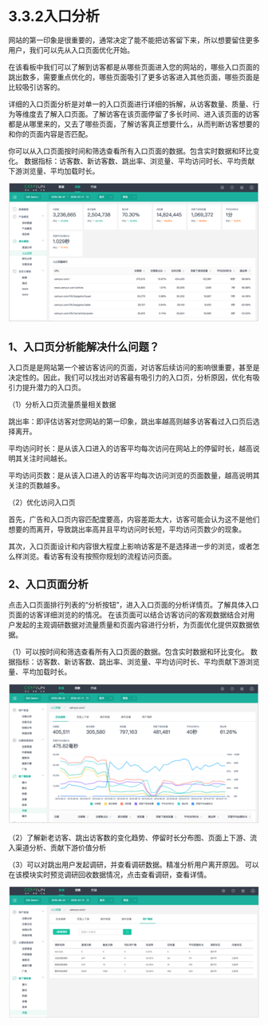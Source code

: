 # 3.3.2入口分析

网站的第一印象是很重要的，通常决定了能不能把访客留下来，所以想要留住更多用户，我们可以先从入口页面优化开始。 

在该看板中我们可以了解到访客都是从哪些页面进入您的网站的，哪些入口页面的跳出数多，需要重点优化的，哪些页面吸引了更多访客进入其他页面，哪些页面是比较吸引访客的。 

详细的入口页面分析是对单一的入口页面进行详细的拆解，从访客数量、质量、行为等维度去了解入口页面。了解访客在该页面停留了多长时间、进入该页面的访客都是从哪里来的，又去了哪些页面，了解访客真正想要什么，从而判断访客想要的和你的页面内容是否匹配。

你可以从入口页面按时间和筛选查看所有入口页面的数据。包含实时数据和环比变化。 数据指标：访客数、新访客数、跳出率、浏览量、平均访问时长、平均贡献下游浏览量、平均加载时长。

![&#x5165;&#x53E3;&#x5206;&#x6790;&#x56FE;](../../.gitbook/assets/image%20%2850%29.png)

## 1、入口页分析能解决什么问题？

 入口页是是网站第一个被访客访问的页面，对访客后续访问的影响很重要，甚至是决定性的。因此，我们可以找出对访客最有吸引力的入口页，分析原因，优化有吸引力提升潜力的入口页。 

（1）分析入口页流量质量相关数据 

跳出率：即评估访客对您网站的第一印象，跳出率越高则越多访客看过入口页后选择离开。 

平均访问时长：是从该入口进入的访客平均每次访问在网站上的停留时长，越高说明其关注时间越长。 

平均访问页数：是从该入口进入的访客平均每次访问浏览的页面数量，越高说明其关注的页数越多。 

（2）优化访问入口页 

首先，广告和入口页内容匹配度要高，内容差距太大，访客可能会认为这不是他们想要的而离开，导致跳出率高并且平均访问时长短，平均访问页数少的现象。

 其次，入口页面设计和内容很大程度上影响访客是不是选择进一步的浏览，或者怎么样浏览。看访客有没有按照你规划的流程访问页面。

## 2、入口页面分析 

点击入口页面排行列表的“分析按钮”，进入入口页面的分析详情页。了解具体入口页面的访客详细浏览的的情况。 在该页面可以结合访客访问的客观数据结合对用户发起的主观调研数据对流量质量和页面内容进行分析，为页面优化提供双数据依据。 

（1）可以按时间和筛选查看所有入口页面的数据。包含实时数据和环比变化。 数据指标：访客数、新访客数、跳出率、浏览量、平均访问时长、平均贡献下游浏览量、平均加载时长。

![&#x5165;&#x53E3;&#x5206;&#x6790;&#x8BE6;&#x60C5;&#x9875;&#x9762;&#x56FE;](../../.gitbook/assets/image%20%2835%29.png)

（2）了解新老访客、跳出访客数的变化趋势、停留时长分布图、页面上下游、流入渠道分析、贡献下游价值分析 

（3）可以对跳出用户发起调研，并查看调研数据。精准分析用户离开原因。 可以在该模块实时预览调研回收数据情况，点击查看调研，查看详情。

![&#x53D1;&#x8D77;&#x7528;&#x6237;&#x8C03;&#x7814;&#x56FE;](../../.gitbook/assets/image%20%2814%29.png)

#### 

